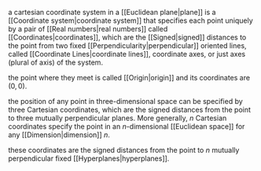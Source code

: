 a cartesian coordinate system in a [[Euclidean plane|plane]] is a [[Coordinate system|coordinate system]] that specifies each point uniquely by a pair of [[Real numbers|real numbers]] called [[Coordinates|coordinates]], which are the [[Signed|signed]] distances to the point from two fixed [[Perpendicularity|perpendicular]] oriented lines, called [[Coordinate Lines|coordinate lines]], coordinate axes, or just axes (plural of axis) of the system. 

the point where they meet is called [[Origin|origin]] and its coordinates are $(0,0)$.

the position of any point in three-dimensional space can be specified by three Cartesian coordinates, which are the signed distances from the point to three mutually perpendicular planes. More generally, $n$ Cartesian coordinates specify the point in an $n$-dimensional [[Euclidean space]] for any [[Dimension|dimension]] $n$. 

these coordinates are the signed distances from the point to $n$ mutually perpendicular fixed [[Hyperplanes|hyperplanes]].